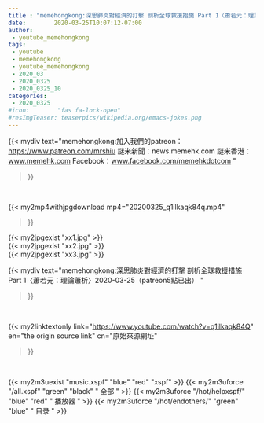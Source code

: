 ```yaml
---
title : "memehongkong:深思肺炎對經濟的打擊 剖析全球救援措施 Part 1〈蕭若元：理論蕭析〉2020-03-25（patreon5點已出） "
date:        2020-03-25T10:07:12-07:00
author:
 - youtube_memehongkong
tags:
 - youtube
 - memehongkong
 - youtube_memehongkong
 - 2020_03
 - 2020_0325
 - 2020_0325_10
categories:
 - 2020_0325
#icon:        "fas fa-lock-open"
#resImgTeaser: teaserpics/wikipedia.org/emacs-jokes.png
---
```


{{< mydiv text="memehongkong:加入我們的patreon：https://www.patreon.com/mrshiu 謎米新聞：news.memehk.com 謎米香港： www.memehk.com Facebook：www.facebook.com/memehkdotcom "
>}}
<br>


{{< my2mp4withjpgdownload mp4="20200325_q1ilkaqk84q.mp4"
>}}

{{< my2jpgexist "xx1.jpg" >}}<br>
{{< my2jpgexist "xx2.jpg" >}}<br>
{{< my2jpgexist "xx3.jpg" >}}<br>



{{< mydiv text="memehongkong:深思肺炎對經濟的打擊 剖析全球救援措施 Part 1〈蕭若元：理論蕭析〉2020-03-25（patreon5點已出） "
>}}
<br>

{{< my2linktextonly link="https://www.youtube.com/watch?v=q1ilkaqk84Q"
en="the origin source link" cn="原始來源網址"
>}}


<br>

{{< my2m3uexist "music.xspf"        "blue"   "red"    "xspf" >}} {{< my2m3uforce "/all.xspf"         "green"  "black"  " 全部 " >}} {{< my2m3uforce "/hot/helpxspf/"    "blue"   "red"    " 播放器 " >}} {{< my2m3uforce "/hot/endothers/"   "green"  "blue"   " 目录 " >}} 
